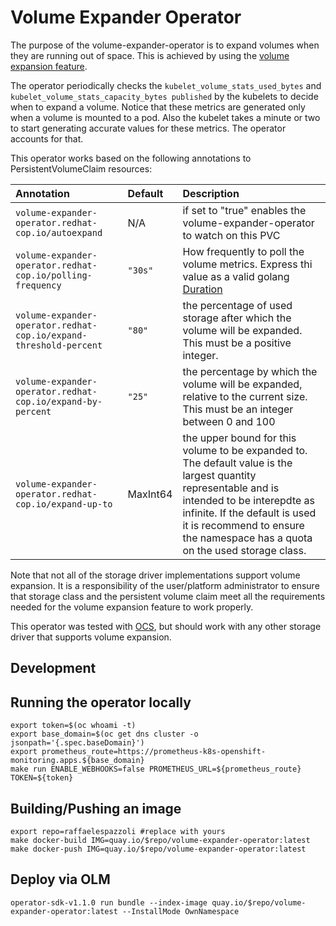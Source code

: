 # Volume Expander Operator

The purpose of the volume-expander-operator is to expand volumes when they are running out of space.
This is achieved by using the [volume expansion feature](https://kubernetes.io/docs/concepts/storage/persistent-volumes/#expanding-persistent-volumes-claims).

The operator periodically checks the `kubelet_volume_stats_used_bytes` and `kubelet_volume_stats_capacity_bytes published` by the kubelets to decide when to expand a volume.
Notice that these metrics are generated only when a volume is mounted to a pod. Also the kubelet takes a minute or two to start generating accurate values for these metrics. The operator accounts for that.

This operator works based on the following annotations to PersistentVolumeClaim resources:

| Annotation | Default  | Description  |
|:-|:-|:-|
| `volume-expander-operator.redhat-cop.io/autoexpand`  | N/A  | if set to "true" enables the volume-expander-operator to watch on this PVC  |
| `volume-expander-operator.redhat-cop.io/polling-frequency`  | `"30s"` | How frequently to poll the volume metrics. Express thi value as a valid golang [Duration](https://golang.org/pkg/time/#ParseDuration)  |
| `volume-expander-operator.redhat-cop.io/expand-threshold-percent` | `"80"` | the percentage of used storage after which the volume will be expanded. This must be a positive integer. |
| `volume-expander-operator.redhat-cop.io/expand-by-percent` | `"25"` | the percentage by which the volume will be expanded, relative to the current size. This must be an integer between 0 and 100 |
| `volume-expander-operator.redhat-cop.io/expand-up-to` | MaxInt64 | the upper bound for this volume to be expanded to. The default value is the largest quantity representable and is intended to be interepdte as infinite. If the default is used it is recommend to ensure the namespace has a quota on the used storage class. |

Note that not all of the storage driver implementations support volume expansion. It is a responsibility of the user/platform administrator to ensure that storage class and the persistent volume claim meet all the requirements needed for the volume expansion feature to work properly.

This operator was tested with [OCS](https://www.redhat.com/en/technologies/cloud-computing/openshift-container-storage), but should work with any other storage driver that supports volume expansion.

## Development

## Running the operator locally

```shell
export token=$(oc whoami -t)
export base_domain=$(oc get dns cluster -o jsonpath='{.spec.baseDomain}')
export prometheus_route=https://prometheus-k8s-openshift-monitoring.apps.${base_domain}
make run ENABLE_WEBHOOKS=false PROMETHEUS_URL=${prometheus_route} TOKEN=${token}
```

## Building/Pushing an image

```shell
export repo=raffaelespazzoli #replace with yours
make docker-build IMG=quay.io/$repo/volume-expander-operator:latest
make docker-push IMG=quay.io/$repo/volume-expander-operator:latest
```

## Deploy via OLM

```shell
operator-sdk-v1.1.0 run bundle --index-image quay.io/$repo/volume-expander-operator:latest --InstallMode OwnNamespace